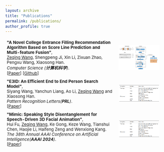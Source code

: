 ```yaml
---
layout: archive
title: "Publications"
permalink: /publications/
author_profile: true
---
```


<!-- {% if author.googlescholar %}
  You can also find my articles on <u><a href="{{author.googlescholar}}">my Google Scholar profile</a>.</u>
{% endif %}

{% include base_path %}

{% for post in site.publications reversed %}
  {% include archive-single.html %}
{% endfor %} -->

<table style="width:100%;border:None;border-spacing:0px;border-collapse:separate;margin-right:0;margin-left:0;font-size:0.95em;">
  <tr>
    <td style="padding:5px;width:70%;vertical-align:middle;border-right:none;border-bottom:none;">
      <b>"A Novel College Entrance Filling Recommendation Algorithm Based on Score Line Prediction and Multi-feature Fusion"</b>, 
      <br>
      <u>Zeqing Wang</u>, Shengpeng Ji, Xin Li, Zixuan Zhao, Pengxu Wang, Xiaosong Han.
      <br>
      <i>Computer Science (<b>计算机科学</b>)</i>. 
      <br>
      [<a href="https://www.jsjkx.com/CN/10.11896/jsjkx.211100266">Paper</a>] 
      [<a href="https://github.com/Zeqing-Wang/Reco-PMW">Github</a>]
    </td>
    <td style="padding:10px;width:30%;vertical-align:middle;border-right:none;border-bottom:none;">
      <a href="/images/gaokao.png">
      <img src='/images/gaokao.png' width="300">
      </a>
    </td>
  </tr>

  <tr>
    <td style="padding:5px;width:70%;vertical-align:middle;border-right:none;border-bottom:none;">
      <b>"E3ID: An Efficient End to End Person Search Model"</b>, 
      <br>
      Siyang Wang, Yanchun Liang, Ao Li, <u>Zeqing Wang</u> and Xiaosong Han. 
      <br>
      <i>Pattern Recognition Letters(<b>PRL</b>)</i>. 
      <br>
      [<a href="https://www.sciencedirect.com/science/article/pii/S0167865523003094">Paper</a>]
    </td>
    <td style="padding:10px;width:30%;vertical-align:middle;border-right:none;border-bottom:none;">
      <a href="/images/e3id.png">
      <img src='/images/e3id.png' width="300">
      </a>
    </td>
  </tr>

  <tr>
    <td style="padding:5px;width:70%;vertical-align:middle;border-right:none;border-bottom:none;">
      <b>"Mimic: Speaking Style Disentanglement for Speech-Driven 3D Facial Animation"</b>, 
      <br>
      Hui Fu, <u>Zeqing Wang</u>, Ke Gong, Keze Wang, Tianshui Chen, Haojie Li, Haifeng Zeng and Wenxiong Kang.
      <br>
      <i>The 38th Annual AAAI Conference on Artificial Intelligence(<b>AAAI 2024</b>)</i>. 
      <br>
      [<a href="https://www.sciencedirect.com/science/article/pii/S0167865523003094">Paper</a>]
    </td>
    <td style="padding:10px;width:30%;vertical-align:middle;border-right:none;border-bottom:none;">
      <a href="/images/e3id.png">
      <img src='/images/e3id.png' width="300">
      </a>
    </td>
  </tr>
</table>
